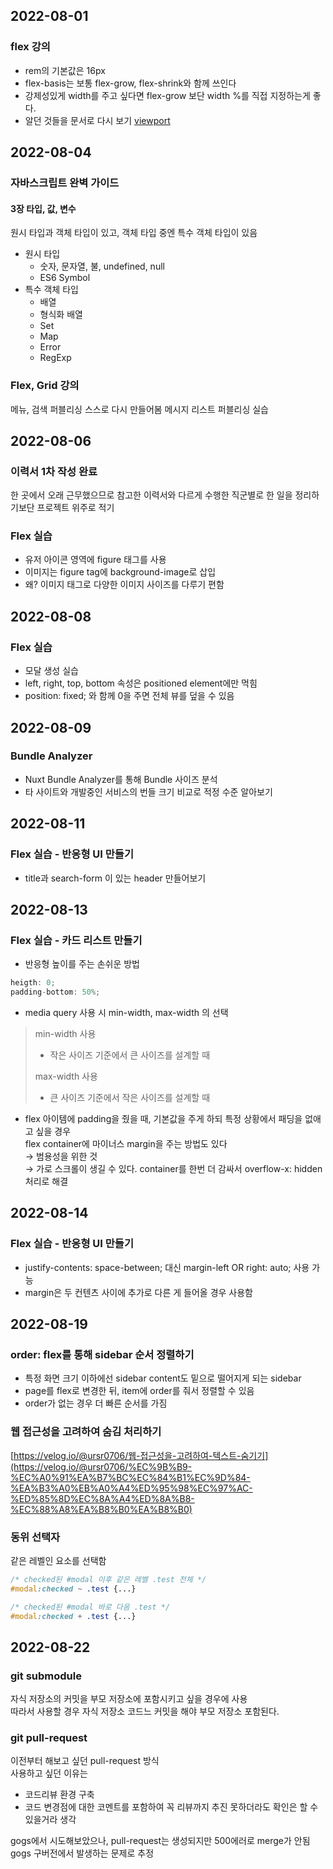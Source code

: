## 2022-08-01
### flex 강의
- rem의 기본값은 16px
- flex-basis는 보통 flex-grow, flex-shrink와 함께 쓰인다
- 강제성있게 width를 주고 싶다면 flex-grow 보단 width %를 직접 지정하는게 좋다.
- 알던 것들을 문서로 다시 보기 [viewport](https://developer.mozilla.org/en-US/docs/Web/HTML/Viewport_meta_tag)


## 2022-08-04

### 자바스크립트 완벽 가이드

#### 3장 타입, 값, 변수

원시 타입과 객체 타입이 있고, 객체 타입 중엔 특수 객체 타입이 있음

- 원시 타입
    - 숫자, 문자열, 불, undefined, null
    - ES6 Symbol
- 특수 객체 타입
    - 배열
    - 형식화 배열
    - Set
    - Map
    - Error
    - RegExp
  
### Flex, Grid 강의

메뉴, 검색 퍼블리싱 스스로 다시 만들어봄
메시지 리스트 퍼블리싱 실습


## 2022-08-06

### 이력서 1차 작성 완료
한 곳에서 오래 근무했으므로 참고한 이력서와 다르게
수행한 직군별로 한 일을 정리하기보단 프로젝트 위주로 적기


### Flex 실습
- 유저 아이콘 영역에 figure 태그를 사용
- 이미지는 figure tag에 background-image로 삽입
- 왜? 이미지 태그로 다양한 이미지 사이즈를 다루기 편함

## 2022-08-08

### Flex 실습
- 모달 생성 실습
- left, right, top, bottom 속성은 positioned element에만 먹힘
- position: fixed; 와 함께 0을 주면 전체 뷰를 덮을 수 있음


## 2022-08-09

### Bundle Analyzer
- Nuxt Bundle Analyzer를 통해 Bundle 사이즈 분석
- 타 사이트와 개발중인 서비스의 번들 크기 비교로 적정 수준 알아보기


## 2022-08-11

### Flex 실습 - 반응형 UI 만들기
- title과 search-form 이 있는 header 만들어보기

  
## 2022-08-13

### Flex 실습 - 카드 리스트 만들기
- 반응형 높이를 주는 손쉬운 방법

```jsx
heigth: 0;
padding-bottom: 50%;
```

- media query 사용 시 min-width, max-width 의 선택
> min-width 사용
> - 작은 사이즈 기준에서 큰 사이즈를 설계할 때  
> 
> max-width 사용
> - 큰 사이즈 기준에서 작은 사이즈를 설계할 때  

- flex 아이템에 padding을 줬을 때, 기본값을 주게 하되 특정 상황에서 패딩을 없애고 싶을 경우  
flex container에 마이너스 margin을 주는 방법도 있다  
→ 범용성을 위한 것  
→ 가로 스크롤이 생길 수 있다. container를 한번 더 감싸서 overflow-x: hidden 처리로 해결


## 2022-08-14

### Flex 실습 - 반응형 UI 만들기
- justify-contents: space-between; 대신 margin-left OR right: auto; 사용 가능
- margin은 두 컨텐츠 사이에 추가로 다른 게 들어올 경우 사용함

## 2022-08-19
### order: flex를 통해 sidebar 순서 정렬하기

- 특정 화면 크기 이하에선 sidebar content도 밑으로 떨어지게 되는 sidebar
- page를 flex로 변경한 뒤, item에 order를 줘서 정렬할 수 있음
- order가 없는 경우 더 빠른 순서를 가짐

### 웹 접근성을 고려하여 숨김 처리하기

[https://velog.io/@ursr0706/웹-접근성을-고려하여-텍스트-숨기기](https://velog.io/@ursr0706/%EC%9B%B9-%EC%A0%91%EA%B7%BC%EC%84%B1%EC%9D%84-%EA%B3%A0%EB%A0%A4%ED%95%98%EC%97%AC-%ED%85%8D%EC%8A%A4%ED%8A%B8-%EC%88%A8%EA%B8%B0%EA%B8%B0)

### 동위 선택자

같은 레벨인 요소를 선택함
```css
/* checked된 #modal 이후 같은 레벨 .test 전체 */
#modal:checked ~ .test {...}

/* checked된 #modal 바로 다음 .test */
#modal:checked + .test {...}
```

## 2022-08-22
### git submodule
자식 저장소의 커밋을 부모 저장소에 포함시키고 싶을 경우에 사용  
따라서 사용할 경우 자식 저장소 코드느 커밋을 해야 부모 저장소 포함된다.

### git pull-request
이전부터 해보고 싶던 pull-request 방식  
사용하고 싶던 이유는  
- 코드리뷰 환경 구축
- 코드 변경점에 대한 코멘트를 포함하여 꼭 리뷰까지 추진 못하더라도 확인은 할 수 있을거라 생각

gogs에서 시도해보았으나, pull-request는 생성되지만 500에러로 merge가 안됨  
gogs 구버전에서 발생하는 문제로 추정

